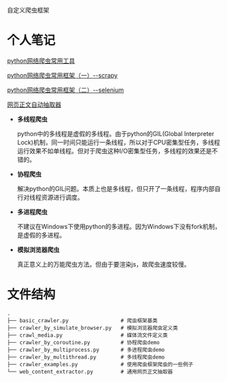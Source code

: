 自定义爬虫框架

# 个人笔记

[python网络爬虫常用工具](http://www.citisy.site/posts/30422.html)

[python网络爬虫常用框架（一）--scrapy](http://www.citisy.site/posts/61679.html)

[python网络爬虫常用框架（二）--selenium](http://www.citisy.site/posts/38838.html)

[网页正文自动抽取器](http://www.citisy.site/posts/57557.html)

- **多线程爬虫**

  python中的多线程是虚假的多线程。由于python的GIL(Global Interpreter Lock)机制，同一时间只能运行一条线程，所以对于CPU密集型任务，多线程运行效果不如单线程。但对于爬虫这种I/O密集型任务，多线程的效果还是不错的。

- **协程爬虫**

  解决python的GIL问题。本质上也是多线程，但只开了一条线程，程序内部自行对线程资源进行调度。

- **多进程爬虫**

  不建议在Windows下使用python的多进程。因为Windows下没有fork机制，是虚假的多进程。

- **模拟浏览器爬虫**

  真正意义上的万能爬虫方法。但由于要渲染js，故爬虫速度较慢。

# 文件结构

```
.
├── basic_crawler.py                 # 爬虫框架基类
├── crawler_by_simulate_browser.py   # 模拟浏览器爬虫定义类
├── crawl_media.py                   # 媒体流文件定义类
├── crawler_by_coroutine.py          # 协程爬虫demo
├── crawler_by_multiprocess.py       # 多进程爬虫demo
├── crawler_by_multithread.py        # 多线程爬虫demo
├── crawler_examples.py              # 使用爬虫框架爬虫的一些例子
└── web_content_extractor.py         # 通用网页正文抽取器
```


